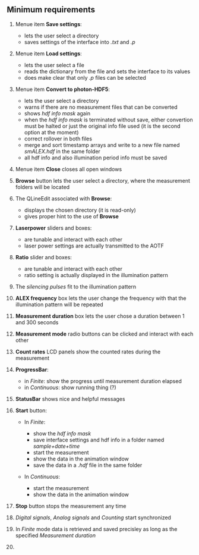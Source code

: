 ## Minimum requirements

1. Menue item __Save settings__:
   * lets the user select a directory
   * saves settings of the interface into _.txt_ and _.p_

2. Menue item __Load settings__:
   * lets the user select a file
   * reads the dictionary from the file and sets the interface to its values
   * does make clear that only _.p_ files can be selected

3. Menue item __Convert to photon-HDF5__:
   * lets the user select a directory
   * warns if there are no measurement files that can be converted
   * shows _hdf info mask_ again
   * when the _hdf info mask_ is terminated without save, either convertion must be halted or just the original info file used (it is the second option at the moment)
   * correct rollover in both files
   * merge and sort timestamp arrays and write to a new file named _smALEX.hdf_ in the same folder
   * all hdf info and also illumination period info must be saved

4. Menue item __Close__ closes all open windows

5. __Browse__ button lets the user select a directory, where the measurement folders will be located

6. The QLineEdit associated with __Browse__:
   * displays the chosen directory (it is read-only)
   * gives proper hint to the use of __Browse__

7. __Laserpower__ sliders and boxes:
   * are tunable and interact with each other
   * laser power settings are actually transmitted to the AOTF

8. __Ratio__ slider and boxes:
   * are tunable and interact with each other
   * ratio setting is actually displayed in the illumination pattern

9. The _silencing pulses_ fit to the illumination pattern

10. __ALEX frequency__ box lets the user change the frequency with that the illumination pattern will be repeated

11. __Measurement duration__ box lets the user chose a duration between 1 and 300 seconds

12. __Measurement mode__ radio buttons can be clicked and interact with each other

13. __Count rates__ LCD panels show the counted rates during the measurement

14. __ProgressBar__:
    * in _Finite_: show the progress until measurement duration elapsed
    * in _Continuous_: show running thing (?)

15. __StatusBar__ shows nice and helpful messages

16. __Start__ button:
    * In _Finite_:
      * show the _hdf info mask_
      * save interface settings and hdf info in a folder named _sample+date+time_
      * start the measurement
      * show the data in the animation window
      * save the data in a _.hdf_ file in the same folder

    * In _Continuous_:
      * start the measurement
      * show the data in the animation window
17. __Stop__ button stops the measurement any time

18. _Digital signals_, _Analog signals_ and _Counting_ start synchronized

19. In _Finite_ mode data is retrieved and saved precisley as long as the specified _Measurement duration_

20. 